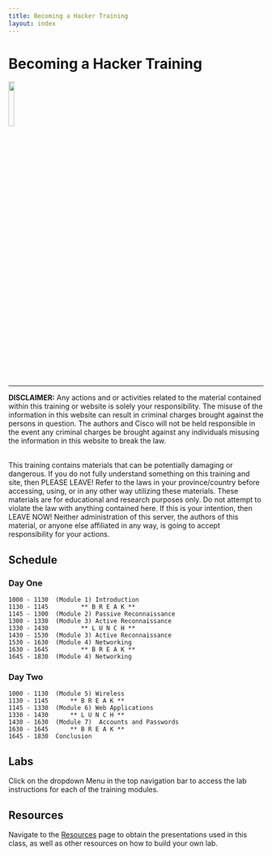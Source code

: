 ```yaml
---
title: Becoming a Hacker Training
layout: index
---
```


# Becoming a Hacker Training

<img src="os_files/hacker_2.png" width="15%" height="15%">

<hr>

**DISCLAIMER:** Any actions and or activities related to the material contained within this training or website is solely your responsibility. The misuse of the information in this website can result in criminal charges brought against the persons in question. The authors and Cisco will not be held responsible in the event any criminal charges be brought against any individuals misusing the information in this website to break the law.<br> <br>

This training contains materials that can be potentially damaging or dangerous. If you do not fully understand something on this training and site, then PLEASE LEAVE! Refer to the laws in your province/country before accessing, using, or in any other way utilizing these materials. These materials are for educational and research purposes only. Do not attempt to violate the law with anything contained here. If this is your intention, then LEAVE NOW! Neither administration of this server, the authors of this material, or anyone else affiliated in any way, is going to accept responsibility for your actions.

## Schedule

### Day One

```
1000 - 1130  (Module 1) Introduction
1130 - 1145         ** B R E A K **
1145 - 1300  (Module 2) Passive Reconnaissance
1300 - 1330  (Module 3) Active Reconnaissance
1330 - 1430         ** L U N C H **
1430 - 1530  (Module 3) Active Reconnaissance
1530 - 1630  (Module 4) Networking
1630 - 1645         ** B R E A K **
1645 - 1830  (Module 4) Networking
```

### Day Two

```
1000 - 1130  (Module 5) Wireless
1130 - 1145      ** B R E A K **
1145 - 1330  (Module 6) Web Applications
1330 - 1430      ** L U N C H **
1430 - 1630  (Module 7)  Accounts and Passwords
1630 - 1645      ** B R E A K **
1645 - 1830  Conclusion
```

## Labs

Click on the dropdown Menu in the top navigation bar to access the lab instructions for each of the training modules.

## Resources

Navigate to the [Resources](/training/resources.html) page to obtain the presentations used in this class, as well as other resources on how to build your own lab.
